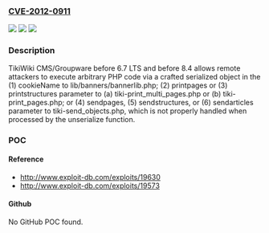 ### [CVE-2012-0911](https://cve.mitre.org/cgi-bin/cvename.cgi?name=CVE-2012-0911)
![](https://img.shields.io/static/v1?label=Product&message=n%2Fa&color=blue)
![](https://img.shields.io/static/v1?label=Version&message=n%2Fa&color=blue)
![](https://img.shields.io/static/v1?label=Vulnerability&message=n%2Fa&color=brighgreen)

### Description

TikiWiki CMS/Groupware before 6.7 LTS and before 8.4 allows remote attackers to execute arbitrary PHP code via a crafted serialized object in the (1) cookieName to lib/banners/bannerlib.php; (2) printpages or (3) printstructures parameter to (a) tiki-print_multi_pages.php or (b) tiki-print_pages.php; or (4) sendpages, (5) sendstructures, or (6) sendarticles parameter to tiki-send_objects.php, which is not properly handled when processed by the unserialize function.

### POC

#### Reference
- http://www.exploit-db.com/exploits/19630
- http://www.exploit-db.com/exploits/19573

#### Github
No GitHub POC found.

